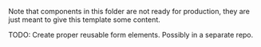 Note that components in this folder are not ready for production,
they are just meant to give this template some content.

TODO: Create proper reusable form elements. Possibly in a separate repo.
